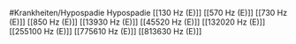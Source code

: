 #Krankheiten/Hypospadie
Hypospadie
[[130 Hz (E)]]
[[570 Hz (E)]]
[[730 Hz (E)]]
[[850 Hz (E)]]
[[13930 Hz (E)]]
[[45520 Hz (E)]]
[[132020 Hz (E)]]
[[255100 Hz (E)]]
[[775610 Hz (E)]]
[[813630 Hz (E)]]